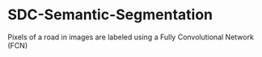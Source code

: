 # SDC-Semantic-Segmentation
Pixels of a road in images are labeled using a Fully Convolutional Network (FCN)
